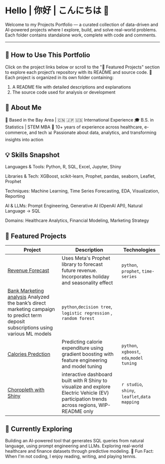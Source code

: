 # Hello | 你好 | こんにちは 👋

Welcome to my Projects Portfolio — a curated collection of data-driven and AI-powered projects where I explore, build, and solve real-world problems.
Each folder contains standalone work, complete with code and comments.

---

## 📖 How to Use This Portfolio
Click on the project links below or scroll to the "🚀 Featured Projects" section to explore each project’s repository with its README and source code.
📁 Each project is organized in its own folder containing:
1. A README file with detailed descriptions and explanations
2. The source code used for analysis or development

## 👤 About Me

🌉 Based in the Bay Area | 🇨🇳 🇯🇵 🇺🇸 International Experience
🎓 B.S. in Statistics | STEM MBA
💼 10+ years of experience across healthcare, e-commerce, and tech
📊 Passionate about data, analytics, and transforming insights into action
## 💡 Skills Snapshot

Languages & Tools: Python, R, SQL, Excel, Jupyter, Shiny

Libraries & Tech: XGBoost, scikit-learn, Prophet, pandas, seaborn, Leaflet, Prophet

Techniques: Machine Learning, Time Series Forecasting, EDA, Visualization, Reporting

AI & LLMs: Prompt Engineering, Generative AI (OpenAI API), Natural Language → SQL

Domains: Healthcare Analytics, Financial Modeling, Marketing Strategy


## 🚀 Featured Projects

| Project | Description | Technologies |
|--------|-------------|--------------|
| [Revenue Forecast](https://github.com/ylds/financial_forecast) | Uses Meta's Prophet library to forecast future revenue. Incorporates holiday and seasonality effect  | `python`, `prophet`, `time-series` |
| [Bank Marketing analysis](https://github.com/ylds/banking-analysis) Analyzed the bank’s direct marketing campaign to predict term deposit subscriptions using various ML models | `python`,`decision tree`, `logistic regression` , `random forest`|
| [Calories Predction](https://github.com/ylds/xgb_calories) | Predicting calorie expenditure using gradient boosting with feature engineering and model tuning | `python`, `xgboost`, `eda`,`model tuning` |
| [Choropleth with Shiny](https://github.com/ylds/ev_participation) | interactive dashboard built with R Shiny to visualize and explore Electric Vehicle (EV) participation trends across regions, WIP-README only  | `r studio`, `shiny`, `leaflet`,`data mapping` |

## 🔭 Currently Exploring
Building an AI-powered tool that generates SQL queries from natural language, using prompt engineering and LLMs.
Exploring real-world healthcare and finance datasets through predictive modeling.
🎾 Fun Fact: When I'm not coding, I enjoy reading, writing, and playing tennis.
